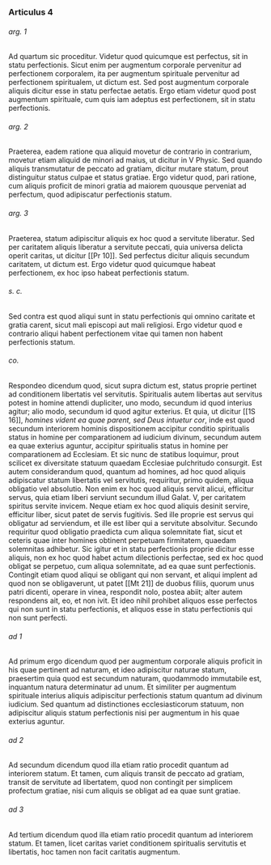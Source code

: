 ### Articulus 4

###### arg. 1
Ad quartum sic proceditur. Videtur quod quicumque est perfectus, sit in statu perfectionis. Sicut enim per augmentum corporale pervenitur ad perfectionem corporalem, ita per augmentum spirituale pervenitur ad perfectionem spiritualem, ut dictum est. Sed post augmentum corporale aliquis dicitur esse in statu perfectae aetatis. Ergo etiam videtur quod post augmentum spirituale, cum quis iam adeptus est perfectionem, sit in statu perfectionis.

###### arg. 2
Praeterea, eadem ratione qua aliquid movetur de contrario in contrarium, movetur etiam aliquid de minori ad maius, ut dicitur in V Physic. Sed quando aliquis transmutatur de peccato ad gratiam, dicitur mutare statum, prout distinguitur status culpae et status gratiae. Ergo videtur quod, pari ratione, cum aliquis proficit de minori gratia ad maiorem quousque perveniat ad perfectum, quod adipiscatur perfectionis statum.

###### arg. 3
Praeterea, statum adipiscitur aliquis ex hoc quod a servitute liberatur. Sed per caritatem aliquis liberatur a servitute peccati, quia universa delicta operit caritas, ut dicitur [[Pr 10]]. Sed perfectus dicitur aliquis secundum caritatem, ut dictum est. Ergo videtur quod quicumque habeat perfectionem, ex hoc ipso habeat perfectionis statum.

###### s. c.
Sed contra est quod aliqui sunt in statu perfectionis qui omnino caritate et gratia carent, sicut mali episcopi aut mali religiosi. Ergo videtur quod e contrario aliqui habent perfectionem vitae qui tamen non habent perfectionis statum.

###### co.
Respondeo dicendum quod, sicut supra dictum est, status proprie pertinet ad conditionem libertatis vel servitutis. Spiritualis autem libertas aut servitus potest in homine attendi dupliciter, uno modo, secundum id quod interius agitur; alio modo, secundum id quod agitur exterius. Et quia, ut dicitur [[1S 16]], *homines vident ea quae parent, sed Deus intuetur cor*, inde est quod secundum interiorem hominis dispositionem accipitur conditio spiritualis status in homine per comparationem ad iudicium divinum, secundum autem ea quae exterius aguntur, accipitur spiritualis status in homine per comparationem ad Ecclesiam. Et sic nunc de statibus loquimur, prout scilicet ex diversitate statuum quaedam Ecclesiae pulchritudo consurgit. Est autem considerandum quod, quantum ad homines, ad hoc quod aliquis adipiscatur statum libertatis vel servitutis, requiritur, primo quidem, aliqua obligatio vel absolutio. Non enim ex hoc quod aliquis servit alicui, efficitur servus, quia etiam liberi serviunt secundum illud Galat. V, per caritatem spiritus servite invicem. Neque etiam ex hoc quod aliquis desinit servire, efficitur liber, sicut patet de servis fugitivis. Sed ille proprie est servus qui obligatur ad serviendum, et ille est liber qui a servitute absolvitur. Secundo requiritur quod obligatio praedicta cum aliqua solemnitate fiat, sicut et ceteris quae inter homines obtinent perpetuam firmitatem, quaedam solemnitas adhibetur. Sic igitur et in statu perfectionis proprie dicitur esse aliquis, non ex hoc quod habet actum dilectionis perfectae, sed ex hoc quod obligat se perpetuo, cum aliqua solemnitate, ad ea quae sunt perfectionis. Contingit etiam quod aliqui se obligant qui non servant, et aliqui implent ad quod non se obligaverunt, ut patet [[Mt 21]] de duobus filiis, quorum unus patri dicenti, operare in vinea, respondit nolo, postea abiit; alter autem respondens ait, eo, et non ivit. Et ideo nihil prohibet aliquos esse perfectos qui non sunt in statu perfectionis, et aliquos esse in statu perfectionis qui non sunt perfecti.

###### ad 1
Ad primum ergo dicendum quod per augmentum corporale aliquis proficit in his quae pertinent ad naturam, et ideo adipiscitur naturae statum, praesertim quia quod est secundum naturam, quodammodo immutabile est, inquantum natura determinatur ad unum. Et similiter per augmentum spirituale interius aliquis adipiscitur perfectionis statum quantum ad divinum iudicium. Sed quantum ad distinctiones ecclesiasticorum statuum, non adipiscitur aliquis statum perfectionis nisi per augmentum in his quae exterius aguntur.

###### ad 2
Ad secundum dicendum quod illa etiam ratio procedit quantum ad interiorem statum. Et tamen, cum aliquis transit de peccato ad gratiam, transit de servitute ad libertatem, quod non contingit per simplicem profectum gratiae, nisi cum aliquis se obligat ad ea quae sunt gratiae.

###### ad 3
Ad tertium dicendum quod illa etiam ratio procedit quantum ad interiorem statum. Et tamen, licet caritas variet conditionem spiritualis servitutis et libertatis, hoc tamen non facit caritatis augmentum.

